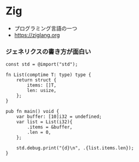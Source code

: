 # Zig

- プログラミング言語の一つ
- https://ziglang.org

### ジェネリクスの書き方が面白い

```zig
const std = @import("std");

fn List(comptime T: type) type {
    return struct {
        items: []T,
        len: usize,
    };
}

pub fn main() void {
    var buffer: [10]i32 = undefined;
    var list = List(i32){
        .items = &buffer,
        .len = 0,
    };

    std.debug.print("{d}\n", .{list.items.len});
}
```
